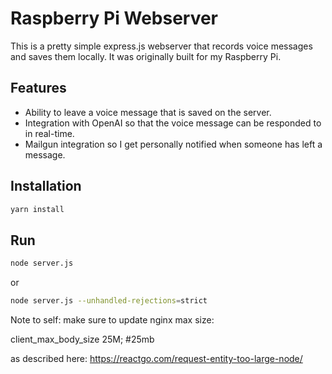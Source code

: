 # Raspberry Pi Webserver

This is a pretty simple express.js webserver that records voice messages and saves them locally. It was originally built for my Raspberry Pi.

## Features

- Ability to leave a voice message that is saved on the server.
- Integration with OpenAI so that the voice message can be responded to in real-time.
- Mailgun integration so I get personally notified when someone has left a message.

## Installation
```sh
yarn install
```

## Run
```sh
node server.js
```
or
```sh
node server.js --unhandled-rejections=strict
```

Note to self: make sure to update nginx max size:

client_max_body_size 25M; #25mb

as described here: https://reactgo.com/request-entity-too-large-node/
